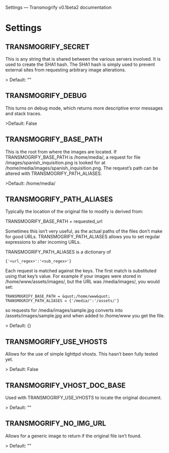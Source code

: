 Settings &mdash; Transmogrify v0.1beta2 documentation
# Settings #
## TRANSMOGRIFY_SECRET ##
<p>This is any string that is shared between the various servers involved. It is used to create the SHA1 hash. The SHA1 hash is simply used to prevent external sites from requesting arbitrary image alterations.</p>
> Default: &quot;&quot;

## TRANSMOGRIFY_DEBUG ##
<p>This turns on debug mode, which returns more descriptive error messages and stack traces.</p>
>Default: False

## TRANSMOGRIFY_BASE_PATH ##
<p>This is the root from where the images are located. If TRANSMOGRIFY_BASE_PATH is /home/media/, a request for file /images/spanish_inquisition.png is looked for at /home/media/images/spanish_inquisition.png. The request&#8217;s path can be altered with TRANSMOGRIFY_PATH_ALIASES.</p>
>Default: /home/media/

## TRANSMOGRIFY_PATH_ALIASES ##
<p>Typically the location of the original file to modify is derived from:</p>
TRANSMOGRIFY_BASE_PATH + requested_url
<p>Sometimes this isn&#8217;t very useful, as the actual paths of the files don&#8217;t make for good URLs. TRANSMOGRIFY_PATH_ALIASES allows you to set regular expressions to alter incoming URLs.</p>
<p>TRANSMOGRIFY_PATH_ALIASES is a dictionary of </p>

	{'<url_regex>':'<sub_regex>'}

<p>Each request is matched against the keys. The first match is substituted using that key&#8217;s value. For example if your images were stored in /home/www/assets/images/, but the URL was /media/images/, you would set:</p>

	TRANSMOGRIFY_BASE_PATH = &quot;/home/www&quot;
	TRANSMOGRIFY_PATH_ALIASES = {'/media/':'/assets/'}

<p>so requests for /media/images/sample.jpg converts into /assets/images/sample.jpg and when added to /home/www you get the file.</p>
> Default: {}

## TRANSMOGRIFY_USE_VHOSTS ##
<p>Allows for the use of simple lighttpd vhosts. This hasn&#8217;t been fully tested yet.</p>
> Default: False

## TRANSMOGRIFY_VHOST_DOC_BASE ##
<p>Used with TRANSMOGRIFY_USE_VHOSTS to locate the original document.</p>
> Default: &quot;&quot;

## TRANSMOGRIFY_NO_IMG_URL ##
<p>Allows for a generic image to return if the original file isn&#8217;t found.</p>
> Default: &quot;&quot;
